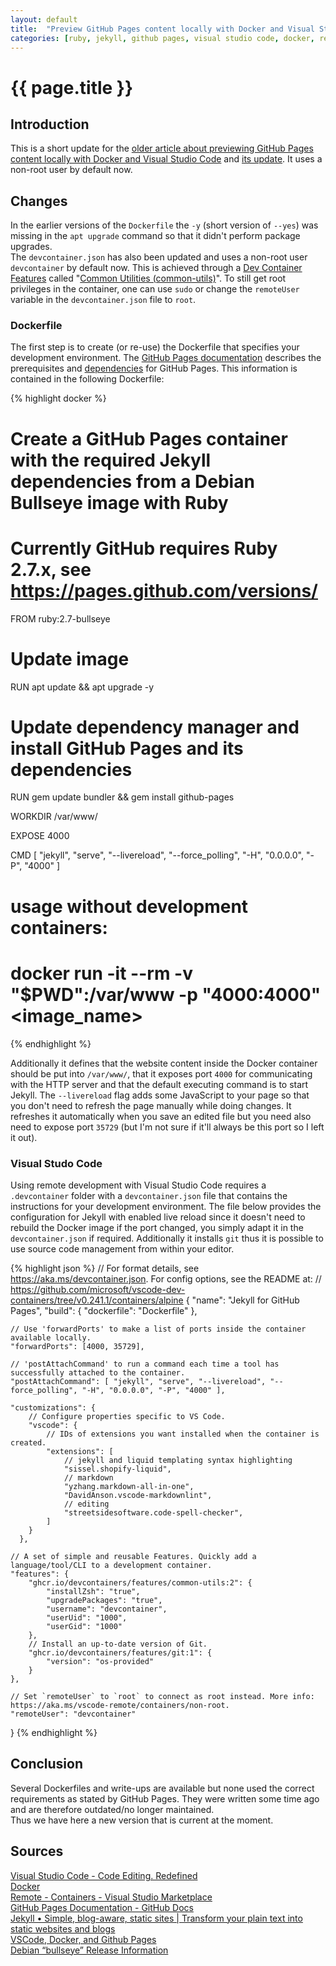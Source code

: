 ```yaml
---
layout: default
title:  "Preview GitHub Pages content locally with Docker and Visual Studio Code - 2nd Update"
categories: [ruby, jekyll, github pages, visual studio code, docker, remote development, debian, devcontainer, non-root]
---
```


# {{ page.title }}

## Introduction

This is a short update for the [older article about previewing GitHub Pages content locally with Docker and Visual Studio Code](https://bi0t1n.github.io/ruby/jekyll/github%20pages/visual%20studio%20code/docker/remote%20development/2022/07/19/Ruby-Jekyll-GitHub-Pages-Docker-VSCode-Remote-Development.html) and [its update](https://bi0t1n.github.io/ruby/jekyll/github%20pages/visual%20studio%20code/docker/remote%20development/debian/2023/04/21/Ruby-Jekyll-GitHub-Pages-Docker-VSCode-Remote-Development-Update.html). It uses a non-root user by default now.

## Changes

In the earlier versions of the `Dockerfile` the `-y` (short version of `--yes`) was missing in the `apt upgrade` command so that it didn't perform package upgrades.  
The `devcontainer.json` has also been updated and uses a non-root user `devcontainer` by default now. This is achieved through a [Dev Container Features](https://containers.dev/features) called "[Common Utilities (common-utils)](https://github.com/devcontainers/features/tree/main/src/common-utils)". To still get root privileges in the container, one can use `sudo` or change the `remoteUser` variable in the `devcontainer.json` file to `root`.

### Dockerfile

The first step is to create (or re-use) the Dockerfile that specifies your development environment. The [GitHub Pages documentation](https://docs.github.com/en/pages/setting-up-a-github-pages-site-with-jekyll/testing-your-github-pages-site-locally-with-jekyll) describes the prerequisites and [dependencies](https://pages.github.com/versions/) for GitHub Pages. This information is contained in the following Dockerfile:

{% highlight docker %}
# Create a GitHub Pages container with the required Jekyll dependencies from a Debian Bullseye image with Ruby

# Currently GitHub requires Ruby 2.7.x, see https://pages.github.com/versions/
FROM ruby:2.7-bullseye

# Update image
RUN apt update && apt upgrade -y

# Update dependency manager and install GitHub Pages and its dependencies
RUN gem update bundler && gem install github-pages

WORKDIR /var/www/

EXPOSE 4000

CMD [ "jekyll", "serve", "--livereload", "--force_polling", "-H", "0.0.0.0", "-P", "4000" ]

# usage without development containers:
# docker run -it --rm -v "$PWD":/var/www -p "4000:4000" <image_name>
{% endhighlight %}

Additionally it defines that the website content inside the Docker container should be put into `/var/www/`, that it exposes port `4000` for communicating with the HTTP server and that the default executing command is to start Jekyll. The `--livereload` flag adds some JavaScript to your page so that you don't need to refresh the page manually while doing changes. It refreshes it automatically when you save an edited file but you need also need to expose port `35729` (but I'm not sure if it'll always be this port so I left it out).

### Visual Studo Code

Using remote development with Visual Studio Code requires a `.devcontainer` folder with a `devcontainer.json` file that contains the instructions for your development environment. The file below provides the configuration for Jekyll with enabled live reload since it doesn't need to rebuild the Docker image if the port changed, you simply adapt it in the `devcontainer.json` if required. Additionally it installs `git` thus it is possible to use source code management from within your editor.

{% highlight json %}
// For format details, see https://aka.ms/devcontainer.json. For config options, see the README at:
// https://github.com/microsoft/vscode-dev-containers/tree/v0.241.1/containers/alpine
{
	"name": "Jekyll for GitHub Pages",
	"build": {
		"dockerfile": "Dockerfile"
	},

	// Use 'forwardPorts' to make a list of ports inside the container available locally.
	"forwardPorts": [4000, 35729],

	// 'postAttachCommand' to run a command each time a tool has successfully attached to the container.
	"postAttachCommand": [ "jekyll", "serve", "--livereload", "--force_polling", "-H", "0.0.0.0", "-P", "4000" ],

    "customizations": {
        // Configure properties specific to VS Code.
        "vscode": {
            // IDs of extensions you want installed when the container is created.
            "extensions": [
                // jekyll and liquid templating syntax highlighting
                "sissel.shopify-liquid",
                // markdown
                "yzhang.markdown-all-in-one",
                "DavidAnson.vscode-markdownlint",
                // editing
                "streetsidesoftware.code-spell-checker",
            ]
        }
      },

    // A set of simple and reusable Features. Quickly add a language/tool/CLI to a development container.
    "features": {
        "ghcr.io/devcontainers/features/common-utils:2": {
            "installZsh": "true",
            "upgradePackages": "true",
            "username": "devcontainer",
            "userUid": "1000",
            "userGid": "1000"
        },
        // Install an up-to-date version of Git.
        "ghcr.io/devcontainers/features/git:1": {
            "version": "os-provided"
        }
    },

    // Set `remoteUser` to `root` to connect as root instead. More info: https://aka.ms/vscode-remote/containers/non-root.
    "remoteUser": "devcontainer"
}
{% endhighlight %}

## Conclusion

Several Dockerfiles and write-ups are available but none used the correct requirements as stated by GitHub Pages. They were written some time ago and are therefore outdated/no longer maintained.  
Thus we have here a new version that is current at the moment.

## Sources

[Visual Studio Code - Code Editing. Redefined](https://code.visualstudio.com/)  
[Docker](https://www.docker.com/)  
[Remote - Containers - Visual Studio Marketplace](https://marketplace.visualstudio.com/items?itemName=ms-vscode-remote.remote-containers)  
[GitHub Pages Documentation - GitHub Docs](https://docs.github.com/en/pages)  
[Jekyll • Simple, blog-aware, static sites | Transform your plain text into static websites and blogs](https://jekyllrb.com/)  
[VSCode, Docker, and Github Pages](https://www.allisonthackston.com/articles/vscode-docker-github-pages.html)  
[Debian “bullseye” Release Information](https://www.debian.org/releases/bullseye/)  

